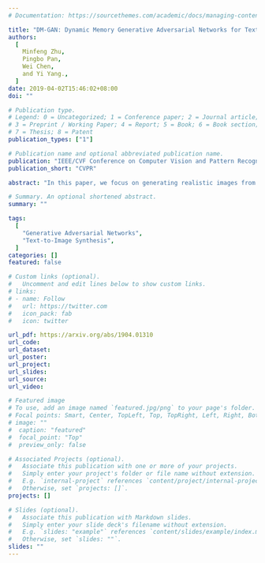 ```yaml
---
# Documentation: https://sourcethemes.com/academic/docs/managing-content/

title: "DM-GAN: Dynamic Memory Generative Adversarial Networks for Text-to-Image Synthesis."
authors:
  [
    Minfeng Zhu,
    Pingbo Pan,
    Wei Chen,
    and Yi Yang.,
  ]
date: 2019-04-02T15:46:02+08:00
doi: ""

# Publication type.
# Legend: 0 = Uncategorized; 1 = Conference paper; 2 = Journal article;
# 3 = Preprint / Working Paper; 4 = Report; 5 = Book; 6 = Book section;
# 7 = Thesis; 8 = Patent
publication_types: ["1"]

# Publication name and optional abbreviated publication name.
publication: "IEEE/CVF Conference on Computer Vision and Pattern Recognition"
publication_short: "CVPR"

abstract: "In this paper, we focus on generating realistic images from text descriptions. Current methods first generate an initial image with rough shape and color, and then refine the initial image to a high-resolution one. Most existing text-to-image synthesis methods have two main problems. (1) These methods depend heavily on the quality of the initial images. If the initial image is not well initialized, the following processes can hardly refine the image to a satisfactory quality. (2) Each word contributes a different level of importance when depicting different image contents, however, unchanged text representation is used in existing image refinement processes. In this paper, we propose the Dynamic Memory Generative Adversarial Network (DM-GAN) to generate high-quality images. The proposed method introduces a dynamic memory module to refine fuzzy image contents, when the initial images are not well generated. A memory writing gate is designed to select the important text information based on the initial image content, which enables our method to accurately generate images from the text description. We also utilize a response gate to adaptively fuse the information read from the memories and the image features. We evaluate the DM-GAN model on the Caltech-UCSD Birds 200 dataset and the Microsoft Common Objects in Context dataset. Experimental results demonstrate that our DM-GAN model performs favorably against the state-of-the-art approaches."

# Summary. An optional shortened abstract.
summary: ""

tags:
  [
    "Generative Adversarial Networks",
    "Text-to-Image Synthesis",
  ]
categories: []
featured: false

# Custom links (optional).
#   Uncomment and edit lines below to show custom links.
# links:
# - name: Follow
#   url: https://twitter.com
#   icon_pack: fab
#   icon: twitter

url_pdf: https://arxiv.org/abs/1904.01310
url_code:
url_dataset:
url_poster:
url_project:
url_slides:
url_source:
url_video:

# Featured image
# To use, add an image named `featured.jpg/png` to your page's folder.
# Focal points: Smart, Center, TopLeft, Top, TopRight, Left, Right, BottomLeft, Bottom, BottomRight.
# image: ""
#  caption: "featured"
#  focal_point: "Top"
#  preview_only: false

# Associated Projects (optional).
#   Associate this publication with one or more of your projects.
#   Simply enter your project's folder or file name without extension.
#   E.g. `internal-project` references `content/project/internal-project/index.md`.
#   Otherwise, set `projects: []`.
projects: []

# Slides (optional).
#   Associate this publication with Markdown slides.
#   Simply enter your slide deck's filename without extension.
#   E.g. `slides: "example"` references `content/slides/example/index.md`.
#   Otherwise, set `slides: ""`.
slides: ""
---
```

